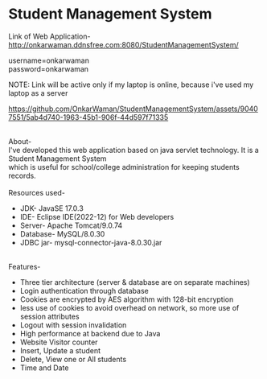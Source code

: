 # Student Management System

Link of Web Application-<br>
http://onkarwaman.ddnsfree.com:8080/StudentManagementSystem/<br>

username=onkarwaman<br>
password=onkarwaman<br>

NOTE: Link will be active only if my laptop is online, because i've used my laptop as a server
<br>



https://github.com/OnkarWaman/StudentManagementSystem/assets/90407551/5ab4d740-1963-45b1-906f-44d597f71335



<br>
About-
<br>
I've developed this web application based on java servlet technology. It is a Student Management System <br>
which is useful for school/college administration for keeping students records.<br>
<br>
Resources used-

+ JDK- JavaSE 17.0.3<br>
+ IDE- Eclipse IDE(2022-12) for Web developers<br>
+ Server- Apache Tomcat/9.0.74<br>
+ Database- MySQL/8.0.30<br>
+ JDBC jar- mysql-connector-java-8.0.30.jar
<br>
Features-

+ Three tier architecture (server & database are on separate machines)
+ Login authentication through database
+ Cookies are encrypted by AES algorithm with 128-bit encryption
+ less use of cookies to avoid overhead on network, so more use of session attributes
+ Logout with session invalidation
+ High performance at backend due to Java
+ Website Visitor counter
+ Insert, Update a student
+ Delete, View one or All students
+ Time and Date
